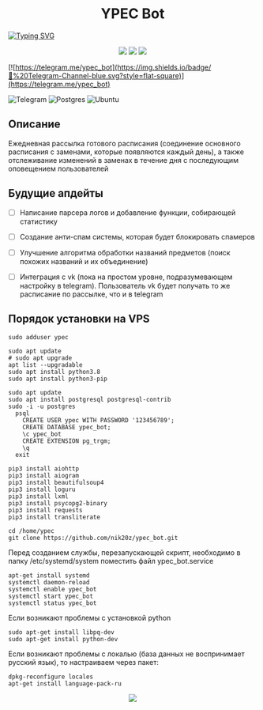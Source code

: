 
<h1 align="center">YPEC Bot</h1>

<a href="https://git.io/typing-svg"><img src="https://readme-typing-svg.herokuapp.com?font=Fira+Code&pause=1000&width=435&lines=Telegram+bot+%D0%BA%D0%BE%D0%BB%D0%BB%D0%B5%D0%B4%D0%B6%D0%B0+%D0%AF%D0%9F%D0%AD%D0%9A" alt="Typing SVG" /></a>

<p align="center">
  <img src="https://img.shields.io/github/stars/nik20z/hltv_bot">
  <img src="https://img.shields.io/github/issues/nik20z/hltv_bot">
  <img src="https://img.shields.io/github/license/nik20z/hltv_bot">
</p>

[![https://telegram.me/ypec_bot](https://img.shields.io/badge/💬%20Telegram-Channel-blue.svg?style=flat-square)](https://telegram.me/ypec_bot)

![Telegram](https://img.shields.io/badge/Telegram-2CA5E0?style=for-the-badge&logo=telegram&logoColor=white)
![Postgres](https://img.shields.io/badge/postgres-%23316192.svg?style=for-the-badge&logo=postgresql&logoColor=white)
![Ubuntu](https://img.shields.io/badge/Ubuntu-E95420?style=for-the-badge&logo=ubuntu&logoColor=white)

## Описание
Ежедневная рассылка готового расписания (соединение основного расписания с заменами, которые появляются каждый день), а также отслеживание изменений в заменах в течение дня с последующим оповещением пользователей

## Будущие апдейты

- [ ] Написание парсера логов и добавление функции, собирающей статистику
- [ ] Создание анти-спам системы, которая будет блокировать спамеров
- [ ] Улучшение алгоритма обработки названий предметов (поиск похожих названий и их объединение)
- [ ] Интеграция с vk (пока на простом уровне, подразумевающем настройку в telegram). Пользователь vk будет получать то же расписание по рассылке, что и в telegram 


## Порядок установки на VPS

```
sudo adduser ypec

sudo apt update
# sudo apt upgrade
apt list --upgradable
sudo apt install python3.8
sudo apt install python3-pip

sudo apt update
sudo apt install postgresql postgresql-contrib
sudo -i -u postgres
  psql
    CREATE USER ypec WITH PASSWORD '123456789';
    CREATE DATABASE ypec_bot;
    \c ypec_bot
    CREATE EXTENSION pg_trgm;
    \q
  exit

pip3 install aiohttp
pip3 install aiogram
pip3 install beautifulsoup4
pip3 install loguru
pip3 install lxml
pip3 install psycopg2-binary
pip3 install requests
pip3 install transliterate

cd /home/ypec
git clone https://github.com/nik20z/ypec_bot.git
```

Перед созданием службы, перезапускающей скрипт, необходимо в папку /etc/systemd/system поместить файл ypec_bot.service
```
apt-get install systemd
systemctl daemon-reload
systemctl enable ypec_bot
systemctl start ypec_bot
systemctl status ypec_bot

```

Если возникают проблемы с установкой python
```
sudo apt-get install libpq-dev
sudo apt-get install python-dev
```

Если возникают проблемы с локалью (база данных не воспринимает русский язык), то настраиваем через пакет:
```
dpkg-reconfigure locales
apt-get install language-pack-ru
```

<p align="center">
  <img src="https://user-images.githubusercontent.com/62090150/193757014-4e816ff4-e524-4d3d-a0f9-5d64701e9ec0.png">
</p>

